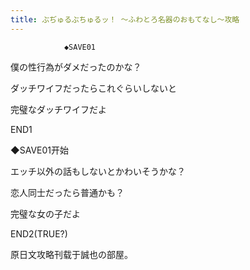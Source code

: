 ```yaml
---
title: ぶぢゅるぶちゅるッ！ ～ふわとろ名器のおもてなし～攻略
---
```


                ◆SAVE01

僕の性行為がダメだったのかな？

ダッチワイフだったらこれぐらいしないと

完璧なダッチワイフだよ



END1



◆SAVE01开始

エッチ以外の話もしないとかわいそうかな？

恋人同士だったら普通かも？

完璧な女の子だよ



END2(TRUE?)



原日文攻略刊载于誠也の部屋。


              
